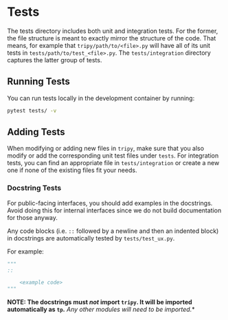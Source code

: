 # Tests

The tests directory includes both unit and integration tests. For the former, the file
structure is meant to exactly mirror the structure of the code. That means, for example
that `tripy/path/to/<file>.py` will have all of its unit tests in `tests/path/to/test_<file>.py`.
The `tests/integration` directory captures the latter group of tests.

## Running Tests

You can run tests locally in the development container by running:
```bash
pytest tests/ -v
```

## Adding Tests

When modifying or adding new files in `tripy`, make sure that you also modify or add the corresponding
unit test files under `tests`. For integration tests, you can find an appropriate file in
`tests/integration` or create a new one if none of the existing files fit your needs.

### Docstring Tests

For public-facing interfaces, you should add examples in the docstrings.
Avoid doing this for internal interfaces since we do not build documentation for
those anyway.

Any code blocks (i.e. `::` followed by a newline and then an indented block)
in docstrings are automatically tested by `tests/test_ux.py`.

For example:
```py
"""
::

    <example code>
"""
```

**NOTE: The docstrings must *not* import `tripy`. It will be imported automatically as `tp`.**
    **Any other modules will need to be imported*.**
